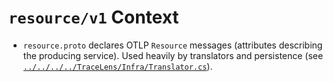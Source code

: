 # `resource/v1` Context

- `resource.proto` declares OTLP `Resource` messages (attributes describing the producing service). Used heavily by translators and persistence (see [`../../../../TraceLens/Infra/Translator.cs`](../../../../TraceLens/Infra/Translator.cs)).
